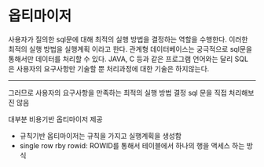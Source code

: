 # 옵티마이저 

사용자가 질의한 sql문에 대해 최적의 실행 방법을 결정하는 역할을 수행한다. 
이러한 최적의 실행 방법을 실행계획 이라고 한다. 
관계형 데이터베이스는 궁극적으로 sql문을 통해서만 데이터를 처리할 수 있다. 
JAVA, C 등과 같은 프로그램 언어와는 달리 SQL 은 사용자의 요구사항만 기술할 뿐 처리과정에 대한 기술은 하지않는다. 

---

그러므로 사용자의 요구사항을 만족하는 최적의 실행 방법 결정 
sql 문을 직접 처리해보진 않음 

대부분 비용기반 옵티마이저 제공


- 규칙기반 옵티마이저는 규칙을 가지고 실행계획을 생성함 
-  single row rby rowid: ROWID를 통해서 테이블에서 하나의 행을 액세스 하는 방식

